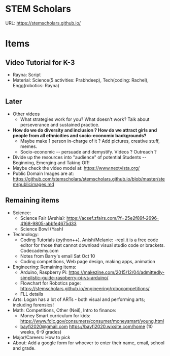 # STEM Scholars
URL: https://stemscholars.github.io/

# Items
## Video Tutorial for K-3
  * Rayna: Script
  * Material: Science(5 activities: Prabhdeep), Tech(coding: Rachel), Engg(robotics: Rayna)
## Later
* Other videos
  * What strategies work for you? What doesn't work? Talk about perseverance and sustained practice.
* **How do we do diversity and inclusion ? How do we attract girls and people from all ethnicities and socio-economic backgrounds?**
  * Maybe make 1 person in-charge of it ? Add pictures, creative stuff, memes.
  * Socio-economic -- persuade and demystify. Videos ? Outreach ?
* Divide up the resources into "audience" of potential Students -- Beginning, Emerging and Taking Off!
* Maybe check the video model at: https://www.nextvista.org/
* Public Domain Images are at: https://github.com/stemscholars/stemscholars.github.io/blob/master/stem/publicimages.md
## Remaining items
* Science: 
  * Science Fair (Arshia): https://acsef.zfairs.com/?f=25e2f89f-2696-4168-9805-abbfe4675d33 
  * Science Bowl (Yash)
* Technology: 
  * Coding Tutorials (python++). Anish/Melanie: -repl.it is a free code editor for those that cannot download visual studio code or brackets. Codecademy.com
  * Notes from Barry's email Sat Oct 10
  * Coding competitions, Web page design, making apps, animation
* Engineering: Remaining items:
  * Arduino, Raspberry Pi: https://makezine.com/2015/12/04/admittedly-simplistic-guide-raspberry-pi-vs-arduino/ 
  * Flowchart for Robotics page: https://stemscholars.github.io/engineering/robocompetitions/ 
  * FLL details
* Arts: Logan has a lot of ARTs - both visual and performing arts; including forensics!
* Math: Competitions, Other (Neil), Intro to finance: 
  * Money Smart curriculum for kids: https://www.fdic.gov/consumers/consumer/moneysmart/young.html
  * bayfi2020@gmail.com https://bayfi2020.wixsite.com/home (10 weeks, 6-9 grades)
* Major/Careers: How to pick
* About: Add a google form for whoever to enter their name, email, school and grade.
